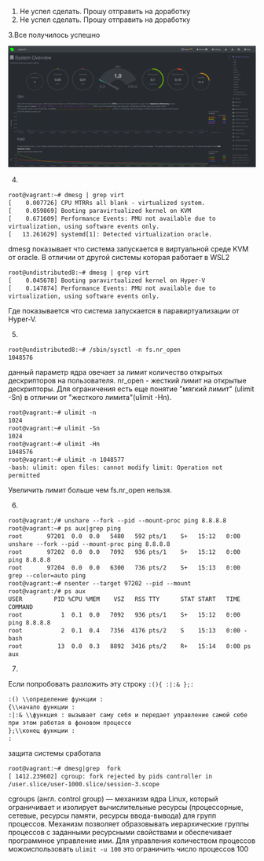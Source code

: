
1. Не успел сделать. Прошу отправить на доработку
2. Не успел сделать. Прошу отправить на доработку

3.Все получилось успешно

![Settings Window](https://github.com/whitebearumka/devops-netology/blob/main/Screenshot_11.png)

4.
```
root@vagrant:~# dmesg | grep virt
[    0.007726] CPU MTRRs all blank - virtualized system.
[    0.059869] Booting paravirtualized kernel on KVM
[    0.671609] Performance Events: PMU not available due to virtualization, using software events only.
[   13.261629] systemd[1]: Detected virtualization oracle.
```
dmesg показывает что система запускается в виртуальной среде KVM от oracle.
В отличии от другой системы которая работает в WSL2
```
root@undistributed8:~# dmesg | grep virt
[    0.045678] Booting paravirtualized kernel on Hyper-V
[    0.147874] Performance Events: PMU not available due to virtualization, using software events only.
```
Где показывается что система запускается в паравиртуализации от Hyper-V.

5.
```
root@undistributed8:~# /sbin/sysctl -n fs.nr_open
1048576
```
данный параметр ядра овечает за лимит количество открытых дескрипторов на пользователя. nr_open - жесткий лимит на открытые дескрипторы. 
Для ограничения есть еще понятие "мягкий лимит" (ulimit -Sn) в отличии от "жесткого лимита"(ulimit -Hn).
```
root@vagrant:~# ulimit -n
1024
root@vagrant:~# ulimit -Sn
1024
root@vagrant:~# ulimit -Hn
1048576
root@vagrant:~# ulimit -n 1048577
-bash: ulimit: open files: cannot modify limit: Operation not permitted
```
Увеличить лимит больше чем fs.nr_open нельзя.

6.
```
root@vagrant:/# unshare --fork --pid --mount-proc ping 8.8.8.8
root@vagrant:~# ps aux|grep ping
root       97201  0.0  0.0   5480   592 pts/1    S+   15:12   0:00 unshare --fork --pid --mount-proc ping 8.8.8.8
root       97202  0.0  0.0   7092   936 pts/1    S+   15:12   0:00 ping 8.8.8.8
root       97204  0.0  0.0   6300   736 pts/2    S+   15:13   0:00 grep --color=auto ping
root@vagrant:~# nsenter --target 97202 --pid --mount
root@vagrant:/# ps aux
USER         PID %CPU %MEM    VSZ   RSS TTY      STAT START   TIME COMMAND
root           1  0.1  0.0   7092   936 pts/1    S+   15:12   0:00 ping 8.8.8.8
root           2  0.1  0.4   7356  4176 pts/2    S    15:13   0:00 -bash
root          13  0.0  0.3   8892  3416 pts/2    R+   15:14   0:00 ps aux
```
7.
Если попробовать разложить эту строку ``:(){ :|:& };:``
```
:() \\определение функции :
{\\начало функции :
:|:& \\функция : вызывает саму себя и передает управление самой себе при этом работая в фоновом процессе 
};\\конец функции :
:
```
защита системы сработала 
```
root@vagrant:~# dmesg|grep  fork
[ 1412.239602] cgroup: fork rejected by pids controller in /user.slice/user-1000.slice/session-3.scope
```
cgroups (англ. control group) — механизм ядра Linux, который ограничивает и изолирует вычислительные ресурсы (процессорные, сетевые, ресурсы памяти, ресурсы ввода-вывода) для групп процессов. Механизм позволяет образовывать иерархические группы процессов с заданными ресурсными свойствами и обеспечивает программное управление ими.
Для управления количеством процессов можоиспользовать ``ulimit -u 100`` это ограничить число процессов 100  

